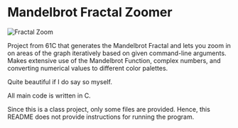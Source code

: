# Mandelbrot Fractal Zoomer
![Fractal Zoom](https://www.codingame.com/servlet/fileservlet?id=13848520651734)

Project from 61C that generates the Mandelbrot Fractal and lets you zoom in on areas of the graph iteratively based on given command-line arguments.
Makes extensive use of the Mandelbrot Function, complex numbers, and converting numerical
values to different color palettes. 

Quite beautiful if I do say so myself. 

All main code is written in C.

Since this is a class project, only some files are provided. Hence, this README does not provide instructions for running the program.
